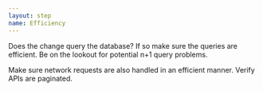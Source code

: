 ```yaml
---
layout: step
name: Efficiency
---
```

Does the change query the database? If so make sure the queries are efficient. Be on the lookout for potential n+1 query problems.

Make sure network requests are also handled in an efficient manner. Verify APIs are paginated.